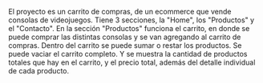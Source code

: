 El proyecto es un carrito de compras, de un ecommerce que vende consolas de videojuegos.
Tiene 3 secciones, la "Home", los "Productos" y el "Contacto".
En la sección "Productos" funciona el carrito, en donde se puede comprar las distintas consolas y se van agregando al carrito de compras.
Dentro del carrito se puede sumar o restar los productos. Se puede vaciar el carrito completo. Y se muestra la cantidad de productos
totales que hay en el carrito, y el precio total, además del detalle individual de cada producto.